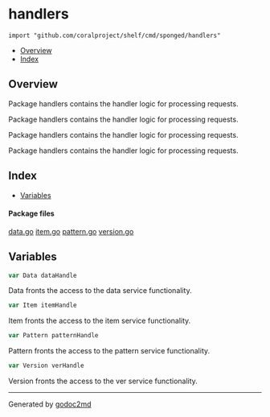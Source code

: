 

# handlers
`import "github.com/coralproject/shelf/cmd/sponged/handlers"`

* [Overview](#pkg-overview)
* [Index](#pkg-index)

## <a name="pkg-overview">Overview</a>
Package handlers contains the handler logic for processing requests.

Package handlers contains the handler logic for processing requests.

Package handlers contains the handler logic for processing requests.

Package handlers contains the handler logic for processing requests.




## <a name="pkg-index">Index</a>
* [Variables](#pkg-variables)


#### <a name="pkg-files">Package files</a>
[data.go](/src/github.com/coralproject/shelf/cmd/sponged/handlers/data.go) [item.go](/src/github.com/coralproject/shelf/cmd/sponged/handlers/item.go) [pattern.go](/src/github.com/coralproject/shelf/cmd/sponged/handlers/pattern.go) [version.go](/src/github.com/coralproject/shelf/cmd/sponged/handlers/version.go) 



## <a name="pkg-variables">Variables</a>
``` go
var Data dataHandle
```
Data fronts the access to the data service functionality.

``` go
var Item itemHandle
```
Item fronts the access to the item service functionality.

``` go
var Pattern patternHandle
```
Pattern fronts the access to the pattern service functionality.

``` go
var Version verHandle
```
Version fronts the access to the ver service functionality.








- - -
Generated by [godoc2md](http://godoc.org/github.com/davecheney/godoc2md)
